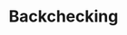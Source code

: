 ---
title: "Backchecking"
name: "Backchecking"
slug: "backchecking"
description: "Work horses never letting up on the play"
image: "/topics/backchecking.jpg"
draft: false
---
